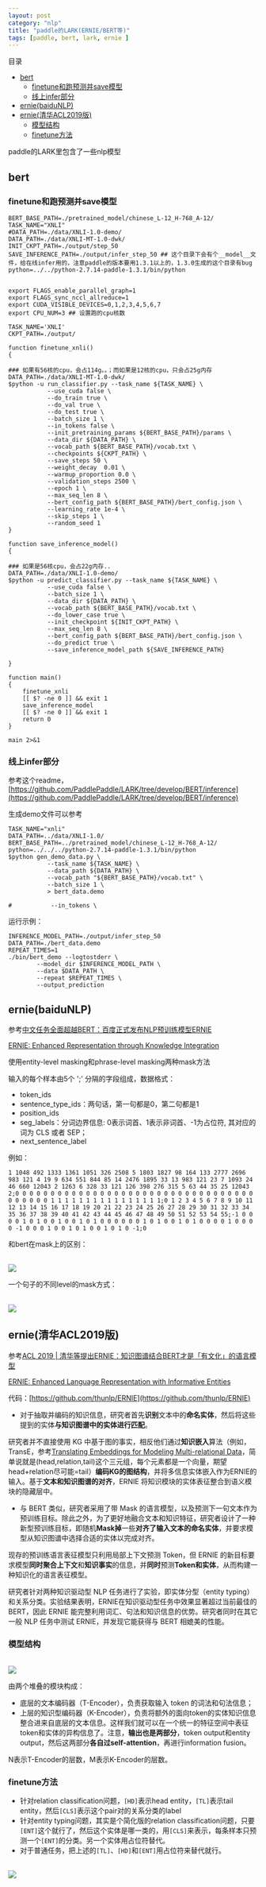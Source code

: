 ```yaml
---
layout: post
category: "nlp"
title: "paddle的LARK(ERNIE/BERT等)"
tags: [paddle, bert, lark, ernie ]
---
```


目录

<!-- TOC -->

- [bert](#bert)
  - [finetune和跑预测并save模型](#finetune%E5%92%8C%E8%B7%91%E9%A2%84%E6%B5%8B%E5%B9%B6save%E6%A8%A1%E5%9E%8B)
  - [线上infer部分](#%E7%BA%BF%E4%B8%8Ainfer%E9%83%A8%E5%88%86)
- [ernie(baiduNLP)](#erniebaidunlp)
- [ernie(清华ACL2019版)](#ernie%E6%B8%85%E5%8D%8Eacl2019%E7%89%88)
  - [模型结构](#%E6%A8%A1%E5%9E%8B%E7%BB%93%E6%9E%84)
  - [finetune方法](#finetune%E6%96%B9%E6%B3%95)

<!-- /TOC -->

paddle的LARK里包含了一些nlp模型

## bert

### finetune和跑预测并save模型

```shell
BERT_BASE_PATH=./pretrained_model/chinese_L-12_H-768_A-12/
TASK_NAME="XNLI"
#DATA_PATH=./data/XNLI-1.0-demo/
DATA_PATH=./data/XNLI-MT-1.0-dwk/
INIT_CKPT_PATH=./output/step_50
SAVE_INFERENCE_PATH=./output/infer_step_50 ## 这个目录下会有个__model__文件，给在线infer用的，注意paddle的版本要用1.3.1以上的，1.3.0生成的这个目录有bug
python=../../python-2.7.14-paddle-1.3.1/bin/python


export FLAGS_enable_parallel_graph=1
export FLAGS_sync_nccl_allreduce=1
export CUDA_VISIBLE_DEVICES=0,1,2,3,4,5,6,7
export CPU_NUM=3 ## 设置跑的cpu核数

TASK_NAME='XNLI'
CKPT_PATH=./output/

function finetune_xnli()
{

### 如果有56核的cpu，会占114g。。；而如果是12核的cpu，只会占25g内存
DATA_PATH=./data/XNLI-MT-1.0-dwk/
$python -u run_classifier.py --task_name ${TASK_NAME} \
           --use_cuda false \
           --do_train true \
           --do_val true \
           --do_test true \
           --batch_size 1 \
           --in_tokens false \
           --init_pretraining_params ${BERT_BASE_PATH}/params \
           --data_dir ${DATA_PATH} \
           --vocab_path ${BERT_BASE_PATH}/vocab.txt \
           --checkpoints ${CKPT_PATH} \
           --save_steps 50 \
           --weight_decay  0.01 \
           --warmup_proportion 0.0 \
           --validation_steps 2500 \
           --epoch 1 \
           --max_seq_len 8 \
           --bert_config_path ${BERT_BASE_PATH}/bert_config.json \
           --learning_rate 1e-4 \
           --skip_steps 1 \
           --random_seed 1
}

function save_inference_model() 
{

### 如果是56核cpu，会占22g内存..
DATA_PATH=./data/XNLI-1.0-demo/
$python -u predict_classifier.py --task_name ${TASK_NAME} \
           --use_cuda false \
           --batch_size 1 \
           --data_dir ${DATA_PATH} \
           --vocab_path ${BERT_BASE_PATH}/vocab.txt \
           --do_lower_case true \
           --init_checkpoint ${INIT_CKPT_PATH} \
           --max_seq_len 8 \
           --bert_config_path ${BERT_BASE_PATH}/bert_config.json \
           --do_predict true \
           --save_inference_model_path ${SAVE_INFERENCE_PATH}

}

function main()
{
    finetune_xnli
    [[ $? -ne 0 ]] && exit 1
    save_inference_model
    [[ $? -ne 0 ]] && exit 1
    return 0
}

main 2>&1 
```

### 线上infer部分

参考这个readme，[https://github.com/PaddlePaddle/LARK/tree/develop/BERT/inference](https://github.com/PaddlePaddle/LARK/tree/develop/BERT/inference)

生成demo文件可以参考

```shell
TASK_NAME="xnli"
DATA_PATH=../data/XNLI-1.0/
BERT_BASE_PATH=../pretrained_model/chinese_L-12_H-768_A-12/
python=../../../python-2.7.14-paddle-1.3.1/bin/python
$python gen_demo_data.py \
           --task_name ${TASK_NAME} \
           --data_path ${DATA_PATH} \
           --vocab_path "${BERT_BASE_PATH}/vocab.txt" \
           --batch_size 1 \
           > bert_data.demo

#           --in_tokens \
```

运行示例：

```shell
INFERENCE_MODEL_PATH=./output/infer_step_50
DATA_PATH=./bert_data.demo
REPEAT_TIMES=1
./bin/bert_demo --logtostderr \
        --model_dir $INFERENCE_MODEL_PATH \
        --data $DATA_PATH \
        --repeat $REPEAT_TIMES \
        --output_prediction
```

## ernie(baiduNLP)

参考[中文任务全面超越BERT：百度正式发布NLP预训练模型ERNIE](https://mp.weixin.qq.com/s?__biz=MzA3MzI4MjgzMw==&mid=2650758722&idx=1&sn=6742b0f86982890d78cb3ec3be9865b3&scene=0#wechat_redirect)

[ERNIE: Enhanced Representation through Knowledge Integration](https://arxiv.org/pdf/1904.09223.pdf)

使用entity-level masking和phrase-level masking两种mask方法

输入的每个样本由5个 ';' 分隔的字段组成，数据格式：

+ token_ids
+ sentence_type_ids：两句话，第一句都是0，第二句都是1
+ position_ids
+ seg_labels：分词边界信息: 0表示词首、1表示非词首、-1为占位符, 其对应的词为 CLS 或者 SEP；
+ next_sentence_label

例如：

```shell
1 1048 492 1333 1361 1051 326 2508 5 1803 1827 98 164 133 2777 2696 983 121 4 19 9 634 551 844 85 14 2476 1895 33 13 983 121 23 7 1093 24 46 660 12043 2 1263 6 328 33 121 126 398 276 315 5 63 44 35 25 12043 2;0 0 0 0 0 0 0 0 0 0 0 0 0 0 0 0 0 0 0 0 0 0 0 0 0 0 0 0 0 0 0 0 0 0 0 0 0 0 0 0 1 1 1 1 1 1 1 1 1 1 1 1 1 1 1 1;0 1 2 3 4 5 6 7 8 9 10 11 12 13 14 15 16 17 18 19 20 21 22 23 24 25 26 27 28 29 30 31 32 33 34 35 36 37 38 39 40 41 42 43 44 45 46 47 48 49 50 51 52 53 54 55;-1 0 0 0 0 1 0 1 0 0 1 0 0 1 0 1 0 0 0 0 0 0 1 0 1 0 0 1 0 1 0 0 0 0 1 0 0 0 0 -1 0 0 0 1 0 0 1 0 1 0 0 1 0 1 0 -1;0
```

和bert在mask上的区别：

<html>
<br/>
<img src='../assets/ernie-bert-masking-diff.png' style='max-height: 200px'/>
<br/>
</html>

一个句子的不同level的mask方式：

<html>
<br/>
<img src='../assets/ernie-different-mask-level.png' style='max-height: 200px'/>
<br/>
</html>

## ernie(清华ACL2019版)

参考[ACL 2019 \| 清华等提出ERNIE：知识图谱结合BERT才是「有文化」的语言模型](https://mp.weixin.qq.com/s?__biz=MzA3MzI4MjgzMw==&mid=2650762696&idx=4&sn=70c25ea24d15ed53880f45c511938813&chksm=871aa9b6b06d20a0536c7602a5757e28f995600bdffdd52ccb791927ba17aaaa10bfc15a209d&scene=0&xtrack=1&pass_ticket=10gfACXwvjCg3%2FChSZlp60K3dPTbQYhHe4njUqeSGdqo1x0Esjyqks8weqv1u2O0#rd)

[ERNIE: Enhanced Language Representation with Informative Entities](https://arxiv.org/pdf/1905.07129.pdf)

代码：[https://github.com/thunlp/ERNIE](https://github.com/thunlp/ERNIE)

+ 对于抽取并编码的知识信息，研究者首先**识别**文本中的**命名实体**，然后将这些提到的实体**与知识图谱中的实体进行匹配**。

研究者并不直接使用 KG 中基于图的事实，相反他们通过**知识嵌入**算法（例如，TransE，参考[Translating Embeddings for Modeling Multi-relational Data](https://www.utc.fr/~bordesan/dokuwiki/_media/en/transe_nips13.pdf)，简单说就是(head,relation,tail)这个三元组，每个元素都是一个向量，期望head+relation尽可能=tail）**编码KG的图结构**，并将多信息实体嵌入作为ERNIE的输入。基于**文本和知识图谱的对齐**，ERNIE 将知识模块的实体表征整合到语义模块的隐藏层中。

+ 与 BERT 类似，研究者采用了带 Mask 的语言模型，以及预测下一句文本作为预训练目标。除此之外，为了更好地融合文本和知识特征，研究者设计了一种新型预训练目标，即随机**Mask掉**一些**对齐了输入文本的命名实体**，并要求模型从知识图谱中选择合适的实体以完成对齐。

现存的预训练语言表征模型只利用局部上下文预测 Token，但 ERNIE 的新目标要求模型**同时聚合上下文**和**知识事实**的信息，并**同时**预测**Token和实体**，从而构建一种知识化的语言表征模型。

研究者针对两种知识驱动型 NLP 任务进行了实验，即实体分型（entity typing）和关系分类。实验结果表明，ERNIE在知识驱动型任务中效果显著超过当前最佳的 BERT，因此 ERNIE 能完整利用词汇、句法和知识信息的优势。研究者同时在其它一般 NLP 任务中测试 ERNIE，并发现它能获得与 BERT 相媲美的性能。

### 模型结构

<html>
<br/>
<img src='../assets/thu-ernie-arch.png' style='max-height: 400px'/>
<br/>
</html>

由两个堆叠的模块构成：

+ 底层的文本编码器（T-Encoder），负责获取输入 token 的词法和句法信息；
+ 上层的知识型编码器（K-Encoder），负责将额外的面向token的实体知识信息整合进来自底层的文本信息。这样我们就可以在一个统一的特征空间中表征token和实体的异构信息了。注意，**输出也是两部分**，token output和entity output，然后这两部分**各自过self-attention**，再进行information fusion。

N表示T-Encoder的层数，M表示K-Encoder的层数。

### finetune方法

+ 针对relation classification问题，```[HD]```表示head entity，```[TL]```表示tail entity，然后```[CLS]```表示这个pair对的关系分类的label
+ 针对entity typing问题，其实是个简化版的relation classification问题，只要```[ENT]```这个就行了，然后这个实体是哪一类的，用```[CLS]```来表示，每条样本只预测一个```[ENT]```的分类。另一个实体用占位符替代。
+ 对于普通任务，把上述的```[TL]```、```[HD]```和```[ENT]```用占位符来替代就行。

<html>
<br/>
<img src='../assets/thu-ernie-finetune.png' style='max-height: 200px'/>
<br/>
</html>
